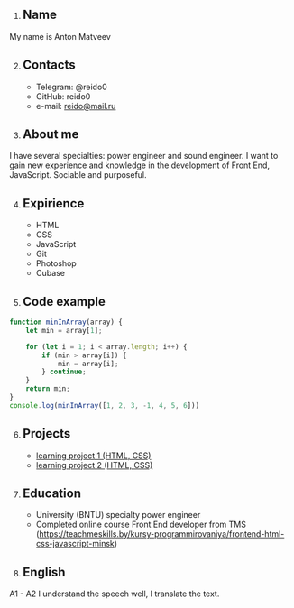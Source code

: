 1. ## **Name**

My name is Anton Matveev

2. ## **Contacts**

    * Telegram: @reido0
	* GitHub: reido0
	* e-mail: reido@mail.ru

3. ## **About me**

I have several specialties: power engineer and sound engineer. I want to gain new experience and knowledge in the development of Front End, JavaScript. Sociable and purposeful.

4. ## **Expirience**

    * HTML
    * CSS
    * JavaScript
    * Git
    * Photoshop
    * Cubase

5. ## **Code example**

```javascript
function minInArray(array) {
    let min = array[1];

    for (let i = 1; i < array.length; i++) {
        if (min > array[i]) {
            min = array[i];
        } continue;
    }
    return min;
}
console.log(minInArray([1, 2, 3, -1, 4, 5, 6]))
```
6. ## **Projects**

    * [learning project 1 (HTML, CSS)](https://github.com/reido0/FE12-wk-1-Matveev-Anton.git)
    * [learning project 2 (HTML, CSS)](https://github.com/reido0/FE12-wk-2-Matveev-Anton.git)

7. ## **Education**

    * University (BNTU) specialty power engineer
    * Completed online course Front End developer from TMS
    (https://teachmeskills.by/kursy-programmirovaniya/frontend-html-css-javascript-minsk)

8. ## **English**

A1 - A2
I understand the speech well, I translate the text.

